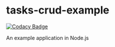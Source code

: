 # tasks-crud-example

[![Codacy Badge](https://api.codacy.com/project/badge/Grade/f7f8b5ca0f9445778bd573ba87dc86b8)](https://app.codacy.com/app/franciscodelahoz/tasks-crud-example?utm_source=github.com&utm_medium=referral&utm_content=franciscodelahoz/tasks-crud-example&utm_campaign=Badge_Grade_Settings)

An example application in Node.js
